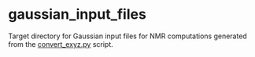 # gaussian_input_files
Target directory for Gaussian input files for NMR computations generated from the [convert_exyz.py](../convert_exyz.py) script.
